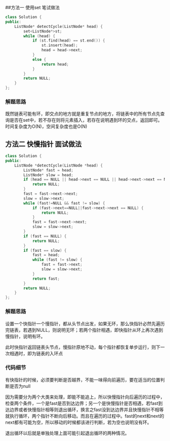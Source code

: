 ##方法一 使用set 笔试做法

```cpp
class Solution {
public:
	ListNode* detectCycle(ListNode* head) {
		set<ListNode*>st;
		while (head) {
			if (st.find(head) == st.end()) {
				st.insert(head);
				head = head->next;
			}
			else {
				return head;
			}
		}
		return NULL;
	}
};
```

### 解题思路

既然链表可能有环，即交点的地方就是重复节点的地方，将链表中的所有节点先查询是否在set中，若不存在则将元素插入，若存在说明遇到环的交点，返回即可。时间复杂度为O(N)，空间复杂度也是O(N)

## 方法二 快慢指针 面试做法

```cpp
class Solution {
public:
    ListNode *detectCycle(ListNode *head) {
		ListNode* fast = head;
		ListNode* slow = head;
		if (head == NULL || head->next == NULL || head->next->next == NULL) {
			return NULL;
		}
		fast = fast->next->next;
		slow = slow->next;
		while (fast!=NULL && fast != slow) {
			if (fast->next==NULL||fast->next->next == NULL) {
				return NULL;
			}
			fast = fast->next->next;
			slow = slow->next;
		}
		if (fast == NULL) {
			return NULL;
		}
		if (fast == slow) {
			fast = head;
			while (fast != slow) {
				fast = fast->next;
				slow = slow->next;
			}
			return fast;
		}
		return NULL;
    }
};
```

### 解题思路

设置一个快指针一个慢指针，都从头节点出发，如果无环，那么快指针必然先遍历完链表，若遇到NULL，则说明无环；若两个指针相遇，即快指针从环上再次遇到慢指针，说明有环。

此时快指针返回链表头节点，慢指针原地不动，每个指针都恢复单步运行，则下一次相遇时，即为链表的入环点

### 代码细节

有快指针的时候，必须要判断是否越界，不能一味得向前遍历，要在适当的位置判断是否为null

因为需要分为两个大类来处理，即能不能追上，所以快慢指针向后遍历的过程中，检查两个条件，一个是fast是否到达边界；另一个是快慢指针是否相遇，若fast到达边界或者快慢指针相等则退出循环，换言之fast没到达边界并且快慢指针不相等就执行循环，两个指针不断向后移动。而且在遍历的过程中。fast的next和next的next都有可能为空，所以移动的时候都该进行判断，若为空也说明没有环。

退出循环以后就是单独处理上面可能引起退出循环的两种情况。